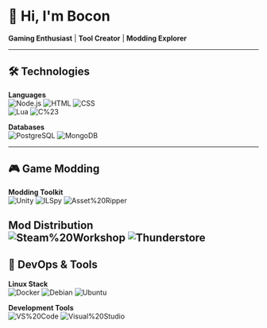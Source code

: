 # 👋 Hi, I'm Bocon 

**Gaming Enthusiast** | **Tool Creator** | **Modding Explorer** 

---

## 🛠️ Technologies

**Languages**  
![Node.js](https://img.shields.io/badge/-Node.js-2B2B2B?style=flat&logo=node.js&logoColor=339933) ![HTML](https://img.shields.io/badge/-HTML-2B2B2B?style=flat&logo=html5&logoColor=E34F26) ![CSS](https://img.shields.io/badge/-CSS-2B2B2B?style=flat&logo=css3&logoColor=1572B6)  
![Lua](https://img.shields.io/badge/-Lua-2B2B2B?style=flat&logo=lua&logoColor=2C2D72) ![C%23](https://img.shields.io/badge/-C%23-2B2B2B?style=flat&logo=sharp&logoColor=239120)

**Databases**  
![PostgreSQL](https://img.shields.io/badge/-PostgreSQL-2B2B2B?style=flat&logo=postgresql&logoColor=336791) ![MongoDB](https://img.shields.io/badge/-MongoDB-2B2B2B?style=flat&logo=mongodb&logoColor=47A248)

---

## 🎮 Game Modding

**Modding Toolkit**  
![Unity](https://img.shields.io/badge/-Unity-2B2B2B?style=flat&logo=unity&logoColor=FFFFFF) ![ILSpy](https://img.shields.io/badge/-ILSpy-2B2B2B?style=flat&logo=.net&logoColor=512BD4) ![Asset%20Ripper](https://img.shields.io/badge/-Asset_Ripper-2B2B2B?style=flat&logo=unity&logoColor=FFFFFF)

**Mod Distribution**  
![Steam%20Workshop](https://img.shields.io/badge/-Steam_Workshop-2B2B2B?style=flat&logo=steam&logoColor=FFFFFF) ![Thunderstore](https://img.shields.io/badge/-Thunderstore-2B2B2B?style=flat&logo=thunderstore&logoColor=23FFB0)
---

## 🐧 DevOps & Tools

**Linux Stack**  
![Docker](https://img.shields.io/badge/-Docker-2B2B2B?style=flat&logo=docker&logoColor=2496ED) ![Debian](https://img.shields.io/badge/-Debian-2B2B2B?style=flat&logo=debian&logoColor=A81D33) ![Ubuntu](https://img.shields.io/badge/-Ubuntu-2B2B2B?style=flat&logo=ubuntu&logoColor=E95420)

**Development Tools**  
![VS%20Code](https://img.shields.io/badge/-VS_Code-2B2B2B?style=flat&logo=visual-studio-code&logoColor=007ACC) ![Visual%20Studio](https://img.shields.io/badge/-Visual_Studio-2B2B2B?style=flat&logo=visual-studio&logoColor=5C2D91)
